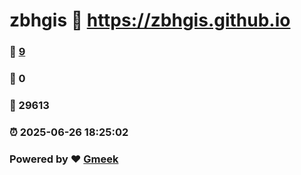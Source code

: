# zbhgis :link: https://zbhgis.github.io 
### :page_facing_up: [9](https://zbhgis.github.io/tag.html) 
### :speech_balloon: 0 
### :hibiscus: 29613 
### :alarm_clock: 2025-06-26 18:25:02 
### Powered by :heart: [Gmeek](https://github.com/Meekdai/Gmeek)
